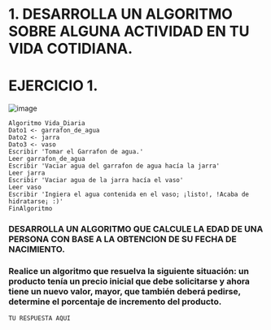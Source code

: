   # 1. DESARROLLA UN ALGORITMO SOBRE ALGUNA ACTIVIDAD EN TU VIDA COTIDIANA.
  # EJERCICIO 1.
 
  ![image](https://user-images.githubusercontent.com/119713702/212167699-791b6b26-3dc0-4feb-96da-7eb05974f629.png)

  	Algoritmo Vida_Diaria
	Dato1 <- garrafon_de_agua
	Dato2 <- jarra
	Dato3 <- vaso
	Escribir 'Tomar el Garrafon de agua.'
	Leer garrafon_de_agua
	Escribir 'Vaciar agua del garrafon de agua hacía la jarra'
	Leer jarra
	Escribir 'Vaciar agua de la jarra hacía el vaso'
	Leer vaso
	Escribir 'Ingiera el agua contenida en el vaso; ¡listo!, !Acaba de hidratarse¡ :)'
	FinAlgoritmo
 
    
    
### DESARROLLA UN ALGORITMO QUE CALCULE LA EDAD DE UNA PERSONA CON BASE A LA OBTENCION DE SU FECHA DE NACIMIENTO.





###  Realice un algoritmo que resuelva la siguiente situación: un producto tenía un precio inicial que debe solicitarse y ahora tiene un nuevo valor, mayor, que también deberá pedirse, determine el porcentaje de incremento del producto. 

    TU RESPUESTA AQUI
